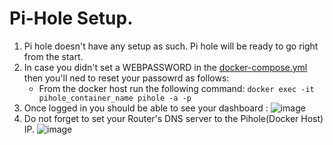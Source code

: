 # Pi-Hole Setup.

1. Pi hole doesn't have any setup as such. Pi hole will be ready to go right from the start.
2. In case you didn't set a WEBPASSWORD in the [docker-compose.yml](https://github.com/hgaaditya/rpi_homeserver/blob/main/pihole/docker-compose.yml) then you'll ned to reset your passowrd as follows:
    - From the docker host run the following command:
       `docker exec -it pihole_container_name pihole -a -p`
3. Once logged in you should be able to see your dashboard :
      ![image](https://user-images.githubusercontent.com/26784551/113739986-ef536d80-971d-11eb-9598-f3427ca6ce67.png)
4. Do not forget to set your Router's DNS server to the Pihole(Docker Host) IP.
        ![image](https://user-images.githubusercontent.com/26784551/113740419-4ce7ba00-971e-11eb-8cdd-ccb733c4f7f2.png)

